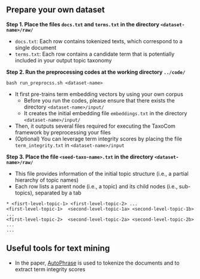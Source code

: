 
## Prepare your own dataset

**Step 1. Place the files `docs.txt` and `terms.txt` in the directory `<dataset-name>/raw/`**

- `docs.txt`: Each row contains tokenized texts, which correspond to a single document
- `terms.txt`: Each row contains a candidate term that is potentially included in your output topic taxonomy

**Step 2. Run the preprocessing codes at the working directory `../code/`** 

```
bash run_preprocss.sh <dataset-name>
```

- It first pre-trains term embedding vectors by using your own corpus
  - Before you run the codes, please ensure that there exists the directory `<dataset-name>/input/`
  - It creates the initial embedding file `embeddings.txt` in the directory `<dataset-name>/input/`
- Then, it outputs several files required for executing the TaxoCom framework by preprocessing your files
- (Optional) You can leverage term integrity scores by placing the file `term_integrity.txt` in `<dataset-name>/input`

**Step 3. Place the file `<seed-taxo-name>.txt` in the directory `<dataset-name>/raw/`**

- This file provides information of the initial topic structure (i.e., a partial hierarchy of topic names)
- Each row lists a parent node (i.e., a topic) and its child nodes (i.e., sub-topics), separated by a tab
```
* <fisrt-level-topic-1> <first-level-topic-2> ...
<first-level-topic-1>  <second-level-topic-1a> <second-level-topic-1b> ...
<first-level-topic-2>  <second-level-topic-2a> <second-level-topic-2b>  ...
...
```

## Useful tools for text mining

- In the paper, [AutoPhrase](https://github.com/shangjingbo1226/AutoPhrase) is used to tokenize the documents and to extract term integrity scores
